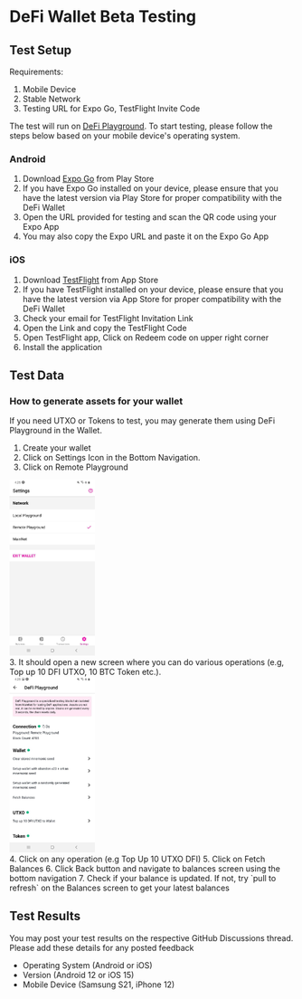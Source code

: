 # DeFi Wallet Beta Testing

## Test Setup

Requirements:

1. Mobile Device 
2. Stable Network
3. Testing URL for Expo Go, TestFlight Invite Code


The test will run on [DeFi Playground](https://github.com/DeFiCh/wallet#testing). To start testing, please follow the steps below based on your mobile device's operating system.

### Android
1. Download [Expo Go](https://play.google.com/store/apps/details?id=host.exp.exponent&hl=en&gl=US) from Play Store
2. If you have Expo Go installed on your device, please ensure that you have the latest version via Play Store for proper compatibility with the DeFi Wallet
3. Open the URL provided for testing and scan the QR code using your Expo App
4. You may also copy the Expo URL and paste it on the Expo Go App

### iOS
1. Download [TestFlight](https://apps.apple.com/us/app/testflight/id899247664) from App Store
2. If you have TestFlight installed on your device, please ensure that you have the latest version via App Store for proper compatibility with the DeFi Wallet
3. Check your email for TestFlight Invitation Link
4. Open the Link and copy the TestFlight Code
5. Open TestFlight app, Click on Redeem code on upper right corner
6. Install the application

## Test Data

### How to generate assets for your wallet
If you need UTXO or Tokens to test, you may generate them using DeFi Playground in the Wallet.

1. Create your wallet
2. Click on Settings Icon in the Bottom Navigation. 
3. Click on Remote Playground
<div>
<img alt="settings" width="30%" src="/.github/images/beta_testing/settings.jpg" />
</div>
3. It should open a new screen where you can do various operations (e.g, Top up 10 DFI UTXO, 10 BTC Token etc.).
<div>
<img alt="playground" width="30%" src="/.github/images/beta_testing/playground.jpg" />
</div>
4. Click on any operation (e.g Top Up 10 UTXO DFI) 
5. Click on Fetch Balances
6. Click Back button and navigate to balances screen using the bottom navigation
7. Check if your balance is updated. If not, try `pull to refresh` on the Balances screen to get your latest balances

## Test Results
You may post your test results on the respective GitHub Discussions thread. Please add these details for any posted feedback

- Operating System (Android or iOS) 
- Version (Android 12 or iOS 15)
- Mobile Device (Samsung S21, iPhone 12)






